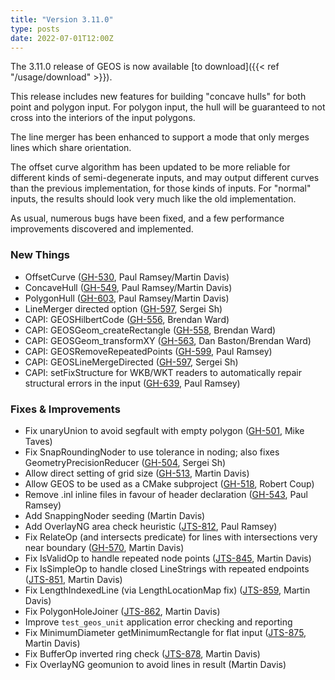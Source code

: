```yaml
---
title: "Version 3.11.0"
type: posts
date: 2022-07-01T12:00Z
---
```


The 3.11.0 release of GEOS is now available [to download]({{< ref "/usage/download" >}}).

This release includes new features for building "concave hulls" for both point and polygon input. For polygon input, the hull will be guaranteed to not cross into the interiors of the input polygons.

The line merger has been enhanced to support a mode that only merges lines which share orientation.

The offset curve algorithm has been updated to be more reliable for different kinds of semi-degenerate inputs, and may output different curves than the previous implementation, for those kinds of inputs. For "normal" inputs, the results should look very much like the old implementation.

As usual, numerous bugs have been fixed, and a few performance improvements discovered and implemented.

### New Things

* OffsetCurve ([GH-530](https://github.com/libgeos/geos/issues/530), Paul Ramsey/Martin Davis)
* ConcaveHull ([GH-549](https://github.com/libgeos/geos/issues/549), Paul Ramsey/Martin Davis)
* PolygonHull ([GH-603](https://github.com/libgeos/geos/issues/603), Paul Ramsey/Martin Davis)
* LineMerger directed option ([GH-597](https://github.com/libgeos/geos/issues/597), Sergei Sh)
* CAPI: GEOSHilbertCode ([GH-556](https://github.com/libgeos/geos/issues/556), Brendan Ward)
* CAPI: GEOSGeom_createRectangle ([GH-558](https://github.com/libgeos/geos/issues/558), Brendan Ward)
* CAPI: GEOSGeom_transformXY ([GH-563](https://github.com/libgeos/geos/issues/563), Dan Baston/Brendan Ward)
* CAPI: GEOSRemoveRepeatedPoints ([GH-599](https://github.com/libgeos/geos/issues/599), Paul Ramsey)
* CAPI: GEOSLineMergeDirected ([GH-597](https://github.com/libgeos/geos/issues/597), Sergei Sh)
* CAPI: setFixStructure for WKB/WKT readers to automatically repair
    structural errors in the input ([GH-639](https://github.com/libgeos/geos/issues/639), Paul Ramsey)

### Fixes & Improvements

* Fix unaryUnion to avoid segfault with empty polygon ([GH-501](https://github.com/libgeos/geos/issues/501), Mike Taves)
* Fix SnapRoundingNoder to use tolerance in noding; also fixes GeometryPrecisionReducer ([GH-504](https://github.com/libgeos/geos/issues/504), Sergei Sh)
* Allow direct setting of grid size ([GH-513](https://github.com/libgeos/geos/issues/513), Martin Davis)
* Allow GEOS to be used as a CMake subproject ([GH-518](https://github.com/libgeos/geos/issues/518), Robert Coup)
* Remove .inl inline files in favour of header declaration ([GH-543](https://github.com/libgeos/geos/issues/543), Paul Ramsey)
* Add SnappingNoder seeding (Martin Davis)
* Add OverlayNG area check heuristic ([JTS-812](https://github.com/locationtech/jts/issues/812), Paul Ramsey)
* Fix RelateOp (and intersects predicate) for lines with intersections very near boundary ([GH-570](https://github.com/libgeos/geos/issues/570), Martin Davis)
* Fix IsValidOp to handle repeated node points ([JTS-845](https://github.com/locationtech/jts/issues/845), Martin Davis)
* Fix IsSimpleOp to handle closed LineStrings with repeated endpoints ([JTS-851](https://github.com/locationtech/jts/issues/851), Martin Davis)
* Fix LengthIndexedLine (via LengthLocationMap fix) ([JTS-859](https://github.com/locationtech/jts/issues/859), Martin Davis)
* Fix PolygonHoleJoiner ([JTS-862](https://github.com/locationtech/jts/issues/862), Martin Davis)
* Improve `test_geos_unit` application error checking and reporting
* Fix MinimumDiameter getMinimumRectangle for flat input ([JTS-875](https://github.com/locationtech/jts/issues/875), Martin Davis)
* Fix BufferOp inverted ring check ([JTS-878](https://github.com/locationtech/jts/issues/878), Martin Davis)
* Fix OverlayNG geomunion to avoid lines in result (Martin Davis)


